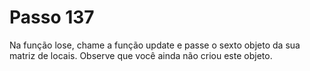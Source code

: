 # Passo 137

Na função lose, chame a função update e passe o sexto objeto da sua matriz de locais. Observe que você ainda não criou este objeto.